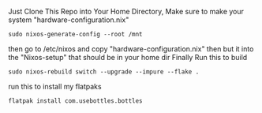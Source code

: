 Just Clone This Repo into Your Home Directory, Make sure to make your system "hardware-configuration.nix"
```
sudo nixos-generate-config --root /mnt
```
then go to /etc/nixos and copy "hardware-configuration.nix" then but it into the "Nixos-setup" that should be in your home dir
Finally Run this to build 
```
sudo nixos-rebuild switch --upgrade --impure --flake .
```

run this to install my flatpaks
```
flatpak install com.usebottles.bottles
```
